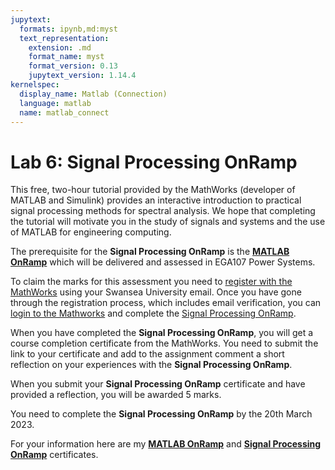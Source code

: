 ```yaml
---
jupytext:
  formats: ipynb,md:myst
  text_representation:
    extension: .md
    format_name: myst
    format_version: 0.13
    jupytext_version: 1.14.4
kernelspec:
  display_name: Matlab (Connection)
  language: matlab
  name: matlab_connect
---
```


# Lab 6: Signal Processing OnRamp

This free, two-hour tutorial provided by the MathWorks (developer of MATLAB and Simulink) provides an interactive introduction to practical signal processing methods for spectral analysis. We hope that completing the tutorial will motivate you in the study of signals and systems and the use of MATLAB for engineering computing.

The prerequisite for the <strong>Signal Processing OnRamp</strong> is the <a class="inline_disabled" href="https://uk.mathworks.com/learn/tutorials/matlab-onramp.html" target="_blank" rel="noopener"><strong>MATLAB OnRamp</strong></a> which will be delivered and assessed in EGA107 Power Systems.&nbsp;

To claim the marks for this assessment you need to <a class="inline_disabled" href="https://uk.mathworks.com/mwaccount/register?uri=https%3A%2F%2Fuk.mathworks.com%2Fmwaccount%2F" target="_blank" rel="noopener">register with the MathWorks</a> using your Swansea University email. Once you have gone through the registration process, which includes email verification, you can <a class="inline_disabled" href="https://uk.mathworks.com/login" target="_blank" rel="noopener">login to the Mathworks</a> and complete the <a class="inline_disabled" href="https://uk.mathworks.com/learn/tutorials/signal-processing-onramp.html" target="_blank" rel="noopener">Signal Processing OnRamp</a>.
    
When you have completed the <strong>Signal Processing OnRamp</strong>, you will get a course completion certificate from the MathWorks. You need to submit the link to your certificate and add to the assignment comment a short reflection on your experiences with the <strong>Signal Processing OnRamp</strong>.
    
When you submit your <strong>Signal Processing OnRamp</strong> certificate and have provided a reflection, you will be awarded 5 marks.</span></p>

You need to complete the <strong>Signal Processing OnRamp</strong> by the 20th March 2023.</span></p>

For your information here are my <strong><a class="inline_disabled" href="https://matlabacademy.mathworks.com/progress/share/certificate.html?id=369f9d42-83a7-49ae-9019-e77548dbd808&amp;" target="_blank" rel="noopener">MATLAB OnRamp</a></strong> and <a class="inline_disabled" href="https://matlabacademy.mathworks.com/progress/share/certificate.html?id=d4053123-449d-4709-a558-26d92a54b7a1&amp;" target="_blank" rel="noopener"><strong>Signal Processing OnRamp</strong></a> certificates.</span></p>
